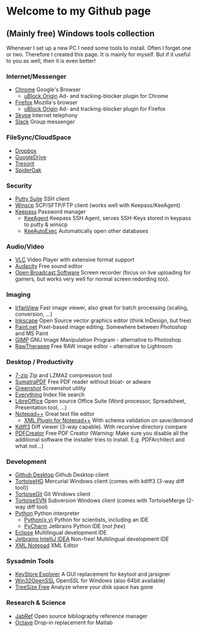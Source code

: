 # Welcome to my Github page

## (Mainly free) Windows tools collection
Whenever I set up a new PC I need some tools to install. Often I forget one or two. Therefore I created this page. It is mainly for myself. But if it useful to you as well, then it is even better!

### Internet/Messenger
* [Chrome](https://www.google.com/chrome/) Google's Browser
  * [uBlock Origin](https://chrome.google.com/webstore/detail/ublock-origin/cjpalhdlnbpafiamejdnhcphjbkeiagm?hl=en) Ad- and tracking-blocker plugin for Chrome
* [Firefox](https://www.mozilla.org/en-US/firefox/) Mozilla's browser
  * [uBlock Origin](https://addons.mozilla.org/en-US/firefox/addon/ublock-origin/) Ad- and tracking-blocker plugin for Firefox
* [Skype](https://www.skype.com/en/get-skype/) Internet telephony
* [Slack](https://slack.com/downloads/windows) Group messenger

### FileSync/CloudSpace
* [Dropbox](https://www.dropbox.com)
* [GoogleDrive](https://g.co/BackupAndSyncDrive)
* [Tresorit](https://tresorit.com/)
* [SpiderOak](https://spideroak.com/)

### Security
* [Putty Suite](https://www.chiark.greenend.org.uk/~sgtatham/putty/latest.html) SSH client
* [Winscp](https://winscp.net/eng/download.php) SCP/SFTP/FTP client (works well with Keepass/KeeAgent)
* [Keepass](https://keepass.info/) Password manager
  * [KeeAgent](https://lechnology.com/software/keeagent/) Keepass SSH Agent, serves SSH-Keys stored in keypass to putty & winscp
  * [KeeAutoExec](https://keepass.info/plugins.html#keeautoexec) Automatically open other databases

### Audio/Video
* [VLC](https://www.videolan.org/) Video Player with extensive format support
* [Audacity](https://www.audacityteam.org/) Free sound editor
* [Open Broadcast Software](https://obsproject.com/) Screen recorder (focus on live uploading for gamers, but works very well for normal screen redording too).

### Imaging
* [IrfanView](https://www.irfanview.com/) Fast image viewer, also great for batch processing (scaling, conversion, ...)
* [Inkscape](https://inkscape.org/)  Open Source vector graphics editor (think InDesign, but free)
* [Paint.net](https://www.getpaint.net/) Pixel-based image editing. Somewhere between Photoshop and MS Paint
* [GIMP](https://www.gimp.org/downloads/) GNU Image Manipulation Program - alternative to Photoshop
* [RawTherapee](http://rawtherapee.com/downloads) Free RAW image editor - alternative to Lightroom

### Desktop / Productivity
* [7-zip](https://www.7-zip.org/) Zip and LZMA2 compression tool
* [SumatraPDF](https://www.sumatrapdfreader.org/free-pdf-reader.html) Free PDF reader without bloat- or adware
* [Greenshot](http://getgreenshot.org/) Screenshot utility
* [Everything](https://www.voidtools.com/) Index file search
* [LibreOffice](https://www.libreoffice.org/) Open source Office Suite (Word processor, Spreadsheet, Presentation tool, ...)
* [Notepad++](https://notepad-plus-plus.org/) Great text file editor
  * [XML Plugin for Notepad++](https://sourceforge.net/projects/npp-plugins/files/XML%20Tools/) With schema validation on save/demand
* [Kdiff3](http://kdiff3.sourceforge.net/) Diff viewer (3-way capable). With recursive directory compare
* [PDFCreator](http://download.pdfforge.org/download/pdfcreator/PDFCreator-stable) Free PDF Creator (Warning: Make sure you disable all the additional software the installer tries to install. E.g. PDFArchitect and what not...)

### Development
* [Github Desktop](https://desktop.github.com/) Github Desktop client
* [TortoiseHG](https://tortoisehg.bitbucket.io/) Mercurial Windows client (comes with kdiff3 (3-way diff tool))
* [TortoiseGit](https://tortoisegit.org/download/) Git Windows client
* [TortoiseSVN](https://tortoisesvn.net/) Subversion Windows client (comes with TortoiseMerge (2-way diff tool)
* [Python](https://www.python.org/) Python interpreter
  * [Python(x,y)](https://python-xy.github.io/) Python for scientists, including an IDE
  * [PyCharm](https://www.jetbrains.com/pycharm/) Jetbrains Python IDE (*not free*)
* [Eclipse](https://www.eclipse.org/) Multilingual development IDE
* [Jetbrains IntelliJ IDEA](https://www.jetbrains.com/idea/) Non-free! Multilingual development IDE
* [XML Notepad](https://github.com/Microsoft/XmlNotepad/wiki) XML Editor

### Sysadmin Tools
* [KeyStore Explorer](http://keystore-explorer.org/)  A GUI replacement for keytool and jarsigner
* [Win32OpenSSL](https://slproweb.com/products/Win32OpenSSL.html) OpenSSL for Windows (also 64bit available)
* [TreeSize Free](https://www.jam-software.com/treesize_free/) Analyze where your disk space has gone

### Research & Science
* [JabRef](http://www.jabref.org/) Open source bibliography reference manager
* [Octave](https://www.gnu.org/software/octave/) Drop-in replacement for Matlab
